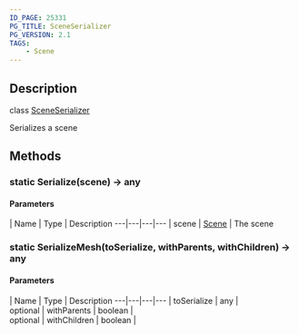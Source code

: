 ```yaml
---
ID_PAGE: 25331
PG_TITLE: SceneSerializer
PG_VERSION: 2.1
TAGS:
    - Scene
---
```

## Description

class [SceneSerializer](/classes/2.3/SceneSerializer)

Serializes a scene

## Methods

### static Serialize(scene) &rarr; any



#### Parameters
 | Name | Type | Description
---|---|---|---
 | scene | [Scene](/classes/2.3/Scene) |   The scene

### static SerializeMesh(toSerialize, withParents, withChildren) &rarr; any



#### Parameters
 | Name | Type | Description
---|---|---|---
 | toSerialize | any |  
optional | withParents | boolean |  
optional | withChildren | boolean |  
